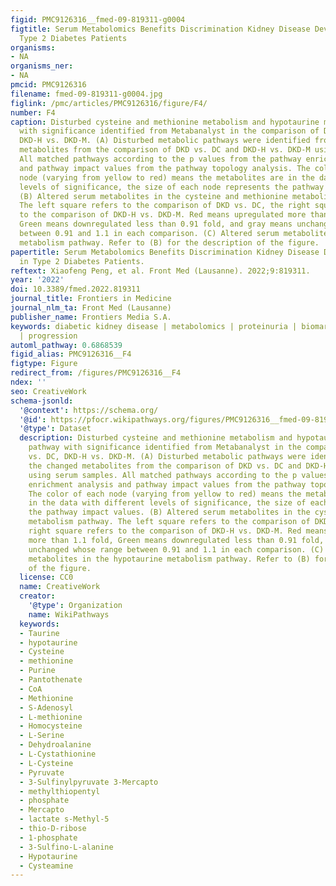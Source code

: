 ```yaml
---
figid: PMC9126316__fmed-09-819311-g0004
figtitle: Serum Metabolomics Benefits Discrimination Kidney Disease Development in
  Type 2 Diabetes Patients
organisms:
- NA
organisms_ner:
- NA
pmcid: PMC9126316
filename: fmed-09-819311-g0004.jpg
figlink: /pmc/articles/PMC9126316/figure/F4/
number: F4
caption: Disturbed cysteine and methionine metabolism and hypotaurine metabolism pathway
  with significance identified from Metabanalyst in the comparison of DKD vs. DC,
  DKD-H vs. DKD-M. (A) Disturbed metabolic pathways were identified from the changed
  metabolites from the comparison of DKD vs. DC and DKD-H vs. DKD-M using serum samples.
  All matched pathways according to the p values from the pathway enrichment analysis
  and pathway impact values from the pathway topology analysis. The color of each
  node (varying from yellow to red) means the metabolites are in the data with different
  levels of significance, the size of each node represents the pathway impact values.
  (B) Altered serum metabolites in the cysteine and methionine metabolism pathway.
  The left square refers to the comparison of DKD vs. DC, the right square refers
  to the comparison of DKD-H vs. DKD-M. Red means upregulated more than 1.1 fold,
  Green means downregulated less than 0.91 fold, and gray means unchanged whose range
  between 0.91 and 1.1 in each comparison. (C) Altered serum metabolites in the hypotaurine
  metabolism pathway. Refer to (B) for the description of the figure.
papertitle: Serum Metabolomics Benefits Discrimination Kidney Disease Development
  in Type 2 Diabetes Patients.
reftext: Xiaofeng Peng, et al. Front Med (Lausanne). 2022;9:819311.
year: '2022'
doi: 10.3389/fmed.2022.819311
journal_title: Frontiers in Medicine
journal_nlm_ta: Front Med (Lausanne)
publisher_name: Frontiers Media S.A.
keywords: diabetic kidney disease | metabolomics | proteinuria | biomarker discovery
  | progression
automl_pathway: 0.6868539
figid_alias: PMC9126316__F4
figtype: Figure
redirect_from: /figures/PMC9126316__F4
ndex: ''
seo: CreativeWork
schema-jsonld:
  '@context': https://schema.org/
  '@id': https://pfocr.wikipathways.org/figures/PMC9126316__fmed-09-819311-g0004.html
  '@type': Dataset
  description: Disturbed cysteine and methionine metabolism and hypotaurine metabolism
    pathway with significance identified from Metabanalyst in the comparison of DKD
    vs. DC, DKD-H vs. DKD-M. (A) Disturbed metabolic pathways were identified from
    the changed metabolites from the comparison of DKD vs. DC and DKD-H vs. DKD-M
    using serum samples. All matched pathways according to the p values from the pathway
    enrichment analysis and pathway impact values from the pathway topology analysis.
    The color of each node (varying from yellow to red) means the metabolites are
    in the data with different levels of significance, the size of each node represents
    the pathway impact values. (B) Altered serum metabolites in the cysteine and methionine
    metabolism pathway. The left square refers to the comparison of DKD vs. DC, the
    right square refers to the comparison of DKD-H vs. DKD-M. Red means upregulated
    more than 1.1 fold, Green means downregulated less than 0.91 fold, and gray means
    unchanged whose range between 0.91 and 1.1 in each comparison. (C) Altered serum
    metabolites in the hypotaurine metabolism pathway. Refer to (B) for the description
    of the figure.
  license: CC0
  name: CreativeWork
  creator:
    '@type': Organization
    name: WikiPathways
  keywords:
  - Taurine
  - hypotaurine
  - Cysteine
  - methionine
  - Purine
  - Pantothenate
  - CoA
  - Methionine
  - S-Adenosyl
  - L-methionine
  - Homocysteine
  - L-Serine
  - Dehydroalanine
  - L-Cystathionine
  - L-Cysteine
  - Pyruvate
  - 3-Sulfinylpyruvate 3-Mercapto
  - methylthiopentyl
  - phosphate
  - Mercapto
  - lactate s-Methyl-5
  - thio-D-ribose
  - 1-phosphate
  - 3-Sulfino-L-alanine
  - Hypotaurine
  - Cysteamine
---
```

